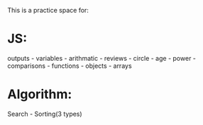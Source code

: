 This is a practice space for:
# JS:
outputs - variables - arithmatic - reviews - circle - age - power - comparisons - functions - objects - arrays

# Algorithm:
Search - Sorting(3 types)